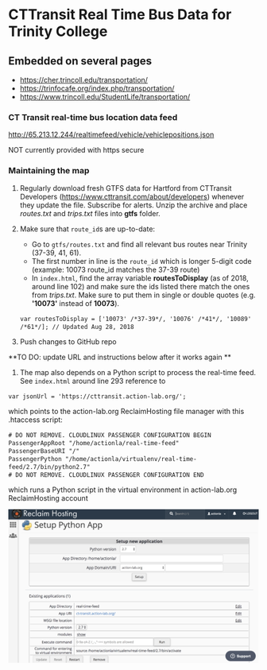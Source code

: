 # CTTransit Real Time Bus Data for Trinity College

## Embedded on several pages
- https://cher.trincoll.edu/transportation/
- https://trinfocafe.org/index.php/transportation/
- https://www.trincoll.edu/StudentLife/transportation/

### CT Transit real-time bus location data feed

http://65.213.12.244/realtimefeed/vehicle/vehiclepositions.json

NOT currently provided with https secure

### Maintaining the map
1. Regularly download fresh GTFS data for Hartford from CTTransit Developers (https://www.cttransit.com/about/developers) whenever they update the file. Subscribe for alerts. Unzip the archive and place *routes.txt* and *trips.txt* files into **gtfs** folder.

1. Make sure that `route_id`s are up-to-date:
    * Go to `gtfs/routes.txt` and find all relevant bus routes near Trinity (37-39, 41, 61).
    * The first number in line is the `route_id` which is longer 5-digit code (example: 10073 route_id matches the 37-39 route)
    * In `index.html`, find the array variable **routesToDisplay** (as of 2018, around line 102) and make sure the ids listed there match the ones from *trips.txt*. Make sure to put them in single or double quotes (e.g. **'10073'** instead of **10073**).
    ```
    var routesToDisplay = ['10073' /*37-39*/, '10076' /*41*/, '10089' /*61*/]; // Updated Aug 28, 2018
    ```
1. Push changes to GitHub repo

**TO DO: update URL and instructions below after it works again **

1. The map also depends on a Python script to process the real-time feed. See `index.html` around line 293 reference to       
```
var jsonUrl = 'https://cttransit.action-lab.org/';
```

which points to the action-lab.org ReclaimHosting file manager with this .htaccess script:

```
# DO NOT REMOVE. CLOUDLINUX PASSENGER CONFIGURATION BEGIN
PassengerAppRoot "/home/actionla/real-time-feed"
PassengerBaseURI "/"
PassengerPython "/home/actionla/virtualenv/real-time-feed/2.7/bin/python2.7"
# DO NOT REMOVE. CLOUDLINUX PASSENGER CONFIGURATION END
```

which runs a Python script in the virtual environment in action-lab.org ReclaimHosting account

![](img/python-app-screenshot.png)
